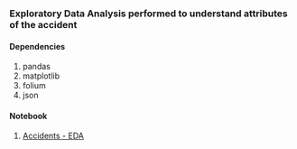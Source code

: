 ### Exploratory Data Analysis performed to understand attributes of the accident
    	  
#### Dependencies
  1) pandas
  2) matplotlib
  3) folium
  4) json
  
#### Notebook
  1) [Accidents - EDA](analysis-of-external-factors.ipynb)
     